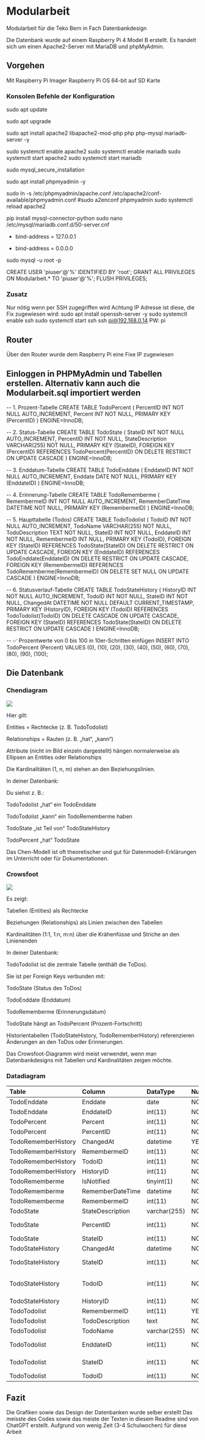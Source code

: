 # Modularbeit
Modularbeit für die Teko Bern in Fach Datenbankdesign

Die Datenbank wurde auf einem Raspberry Pi 4 Model B erstellt.
Es handelt sich um einen Apache2-Server mit MariaDB und phpMyAdmin.

## Vorgehen
Mit Raspberry Pi Imager 
  Raspberry Pi OS 64-bit auf SD Karte

### Konsolen Befehle der Konfiguration
sudo apt update

sudo apt upgrade

sudo apt install apache2 libapache2-mod-php php php-mysql mariadb-server -y

sudo systemctl enable apache2
sudo systemctl enable mariadb
sudo systemctl start apache2
sudo systemctl start mariadb

sudo mysql_secure_installation

sudo apt install phpmyadmin -y

sudo ln -s /etc/phpmyadmin/apache.conf /etc/apache2/conf-available/phpmyadmin.conf
#sudo a2enconf phpmyadmin
sudo systemctl reload apache2

pip install mysql-connector-python
sudo nano /etc/mysql/mariadb.conf.d/50-server.cnf
- bind-address = 127.0.0.1
+ bind-address = 0.0.0.0


sudo mysql -u root -p

CREATE USER 'piuser'@'%' IDENTIFIED BY 'root';
GRANT ALL PRIVILEGES ON Modularbeit.* TO 'piuser'@'%';
FLUSH PRIVILEGES;

### Zusatz
Nur nötig wenn per SSH zugegriffen wird Achtung IP Adresse ist diese, die Fix zugewiesen wird:
sudo apt install openssh-server -y
sudo systemctl enable ssh
sudo systemctl start ssh
ssh pi@192.168.0.14
PW: pi

## Router
Über den Router wurde dem Raspberry Pi eine Fixe IP zugewiesen

## Einloggen in PHPMyAdmin und Tabellen erstellen. Alternativ kann auch die Modularbeit.sql importiert werden
-- 1. Prozent-Tabelle
CREATE TABLE TodoPercent (
    PercentID INT NOT NULL AUTO_INCREMENT,
    Percent INT NOT NULL,
    PRIMARY KEY (PercentID)
) ENGINE=InnoDB;

-- 2. Status-Tabelle
CREATE TABLE TodoState (
    StateID INT NOT NULL AUTO_INCREMENT,
    PercentID INT NOT NULL,
    StateDescription VARCHAR(255) NOT NULL,
    PRIMARY KEY (StateID),
    FOREIGN KEY (PercentID) REFERENCES TodoPercent(PercentID)
        ON DELETE RESTRICT ON UPDATE CASCADE
) ENGINE=InnoDB;

-- 3. Enddatum-Tabelle
CREATE TABLE TodoEnddate (
    EnddateID INT NOT NULL AUTO_INCREMENT,
    Enddate DATE NOT NULL,
    PRIMARY KEY (EnddateID)
) ENGINE=InnoDB;

-- 4. Erinnerung-Tabelle
CREATE TABLE TodoRememberme (
    RemembermeID INT NOT NULL AUTO_INCREMENT,
    RememberDateTime DATETIME NOT NULL,
    PRIMARY KEY (RemembermeID)
) ENGINE=InnoDB;

-- 5. Haupttabelle (Todos)
CREATE TABLE TodoTodolist (
    TodoID INT NOT NULL AUTO_INCREMENT,
    TodoName VARCHAR(255) NOT NULL,
    TodoDescription TEXT NOT NULL,
    StateID INT NOT NULL,
    EnddateID INT NOT NULL,
    RemembermeID INT NULL,
    PRIMARY KEY (TodoID),
    FOREIGN KEY (StateID) REFERENCES TodoState(StateID)
        ON DELETE RESTRICT ON UPDATE CASCADE,
    FOREIGN KEY (EnddateID) REFERENCES TodoEnddate(EnddateID)
        ON DELETE RESTRICT ON UPDATE CASCADE,
    FOREIGN KEY (RemembermeID) REFERENCES TodoRememberme(RemembermeID)
        ON DELETE SET NULL ON UPDATE CASCADE
) ENGINE=InnoDB;

-- 6. Statusverlauf-Tabelle
CREATE TABLE TodoStateHistory (
    HistoryID INT NOT NULL AUTO_INCREMENT,
    TodoID INT NOT NULL,
    StateID INT NOT NULL,
    ChangedAt DATETIME NOT NULL DEFAULT CURRENT_TIMESTAMP,
    PRIMARY KEY (HistoryID),
    FOREIGN KEY (TodoID) REFERENCES TodoTodolist(TodoID)
        ON DELETE CASCADE ON UPDATE CASCADE,
    FOREIGN KEY (StateID) REFERENCES TodoState(StateID)
        ON DELETE RESTRICT ON UPDATE CASCADE
) ENGINE=InnoDB;

-- ✅ Prozentwerte von 0 bis 100 in 10er-Schritten einfügen
INSERT INTO TodoPercent (Percent) VALUES 
(0), (10), (20), (30), (40), (50), (60), (70), (80), (90), (100);


## Die Datenbank
### Chendiagram
![](Datenbank/Chen.drawio.png)

Hier gilt:

Entities = Rechtecke (z. B. TodoTodolist)

Relationships = Rauten (z. B. „hat“, „kann“)

Attribute (nicht im Bild einzeln dargestellt) hängen normalerweise als Ellipsen an Entities oder Relationships

Die Kardinalitäten (1, n, m) stehen an den Beziehungslinien.

In deiner Datenbank:

Du siehst z. B.:

TodoTodolist „hat“ ein TodoEnddate

TodoTodolist „kann“ ein TodoRememberme haben

TodoState „ist Teil von“ TodoStateHistory

TodoPercent „hat“ TodoState

Das Chen-Modell ist oft theoretischer und gut für Datenmodell-Erklärungen im Unterricht oder für Dokumentationen.



### Crowsfoot
![](Datenbank/crowsfoot.drawio.png)

Es zeigt:

Tabellen (Entities) als Rechtecke

Beziehungen (Relationships) als Linien zwischen den Tabellen

Kardinalitäten (1:1, 1:n, m:n) über die Krähenfüsse und Striche an den Linienenden

In deiner Datenbank:

TodoTodolist ist die zentrale Tabelle (enthält die ToDos).

Sie ist per Foreign Keys verbunden mit:

TodoState (Status des ToDos)

TodoEnddate (Enddatum)

TodoRememberme (Erinnerungsdatum)

TodoState hängt an TodoPercent (Prozent-Fortschritt)

Historientabellen (TodoStateHistory, TodoRememberHistory) referenzieren Änderungen an den ToDos oder Erinnerungen.

Das Crowsfoot-Diagramm wird meist verwendet, wenn man Datenbankdesigns mit Tabellen und Kardinalitäten zeigen möchte.

### Datadiagram
| Table               | Column           | DataType     | Nullable   | Default             | Extra          | Key   | References                                     |
|:--------------------|:-----------------|:-------------|:-----------|:--------------------|:---------------|:------|:-----------------------------------------------|
| TodoEnddate         | Enddate          | date         | NO         | nan                 | nan            | nan   | nan                                            |
| TodoEnddate         | EnddateID        | int(11)      | NO         | nan                 | AUTO_INCREMENT | PK    | nan                                            |
| TodoPercent         | Percent          | int(11)      | NO         | nan                 | nan            | nan   | nan                                            |
| TodoPercent         | PercentID        | int(11)      | NO         | nan                 | AUTO_INCREMENT | PK    | nan                                            |
| TodoRememberHistory | ChangedAt        | datetime     | YES        | current_timestamp() | nan            | nan   | nan                                            |
| TodoRememberHistory | RemembermeID     | int(11)      | NO         | nan                 | nan            | nan   | nan                                            |
| TodoRememberHistory | TodoID           | int(11)      | NO         | nan                 | nan            | nan   | nan                                            |
| TodoRememberHistory | HistoryID        | int(11)      | NO         | nan                 | AUTO_INCREMENT | PK    | nan                                            |
| TodoRememberme      | IsNotified       | tinyint(1)   | NO         | 0                   | nan            | nan   | nan                                            |
| TodoRememberme      | RememberDateTime | datetime     | NO         | nan                 | nan            | nan   | nan                                            |
| TodoRememberme      | RemembermeID     | int(11)      | NO         | nan                 | AUTO_INCREMENT | PK    | nan                                            |
| TodoState           | StateDescription | varchar(255) | NO         | nan                 | nan            | nan   | nan                                            |
| TodoState           | PercentID        | int(11)      | NO         | nan                 | nan            | FK    | TodoPercent.PercentID (DEL -, UPD CASCADE)     |
| TodoState           | StateID          | int(11)      | NO         | nan                 | AUTO_INCREMENT | PK    | nan                                            |
| TodoStateHistory    | ChangedAt        | datetime     | NO         | current_timestamp() | nan            | nan   | nan                                            |
| TodoStateHistory    | StateID          | int(11)      | NO         | nan                 | nan            | FK    | TodoState.StateID (DEL -, UPD CASCADE)         |
| TodoStateHistory    | TodoID           | int(11)      | NO         | nan                 | nan            | FK    | TodoTodolist.TodoID (DEL CASCADE, UPD CASCADE) |
| TodoStateHistory    | HistoryID        | int(11)      | NO         | nan                 | AUTO_INCREMENT | PK    | nan                                            |
| TodoTodolist        | RemembermeID     | int(11)      | YES        | nan                 | nan            | nan   | nan                                            |
| TodoTodolist        | TodoDescription  | text         | NO         | nan                 | nan            | nan   | nan                                            |
| TodoTodolist        | TodoName         | varchar(255) | NO         | nan                 | nan            | nan   | nan                                            |
| TodoTodolist        | EnddateID        | int(11)      | NO         | nan                 | nan            | FK    | TodoEnddate.EnddateID (DEL -, UPD CASCADE)     |
| TodoTodolist        | StateID          | int(11)      | NO         | nan                 | nan            | FK    | TodoState.StateID (DEL -, UPD CASCADE)         |
| TodoTodolist        | TodoID           | int(11)      | NO         | nan                 | AUTO_INCREMENT | PK    | nan                                            |

## Fazit
Die Grafiken sowie das Design der Datenbanken wurde selber erstellt
Das meisste des Codes sowie das meiste der Texten in diesem Readme sind von ChatGPT erstellt.
Aufgrund von wenig Zeit (3-4 Schulwochen) für diese Arbeit



